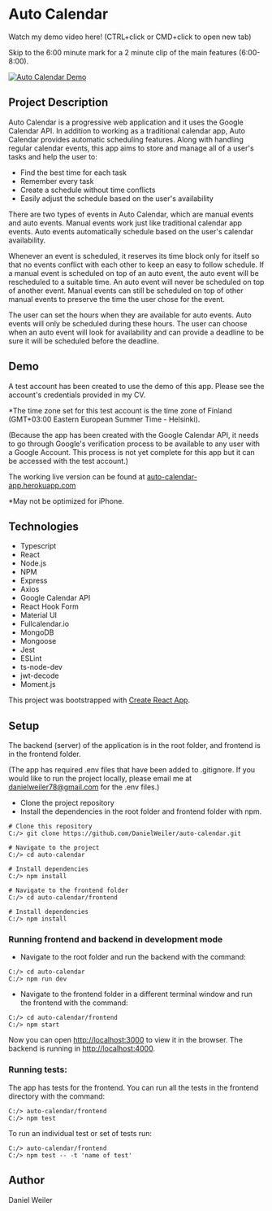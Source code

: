 ﻿# Auto Calendar

Watch my demo video here! (CTRL+click or CMD+click to open new tab)

Skip to the 6:00 minute mark for a 2 minute clip of the main features (6:00-8:00).

[![Auto Calendar Demo](https://img.youtube.com/vi/lhlOv2o9KOk/0.jpg)](https://www.youtube.com/watch?v=lhlOv2o9KOk)

## Project Description

Auto Calendar is a progressive web application and it uses the Google Calendar API. In addition to working as a traditional calendar app, Auto Calendar provides automatic scheduling features. Along with handling regular calendar events, this app aims to store and manage all of a user's tasks and help the user to:
- Find the best time for each task
- Remember every task
- Create a schedule without time conflicts
- Easily adjust the schedule based on the user's availability

There are two types of events in Auto Calendar, which are manual events and auto events. Manual events work just like traditional calendar app events. Auto events automatically schedule based on the user's calendar availability. 

Whenever an event is scheduled, it reserves its time block only for itself so that no events conflict with each other to keep an easy to follow schedule. If a manual event is scheduled on top of an auto event, the auto event will be rescheduled to a suitable time. An auto event will never be scheduled on top of another event. Manual events can still be scheduled on top of other manual events to preserve the time the user chose for the event.

The user can set the hours when they are available for auto events. Auto events will only be scheduled during these hours. The user can choose when an auto event will look for availability and can provide a deadline to be sure it will be scheduled before the deadline.

## Demo

A test account has been created to use the demo of this app. Please see the account's credentials provided in my CV.

*The time zone set for this test account is the time zone of Finland (GMT+03:00 Eastern European Summer Time - Helsinki).

(Because the app has been created with the Google Calendar API, it needs to go through Google's verification process to be available to any user with a Google Account. This process is not yet complete for this app but it can be accessed with the test account.)

The working live version can be found at [auto-calendar-app.herokuapp.com](https://auto-calendar-app.herokuapp.com/)

*May not be optimized for iPhone.

## Technologies

- Typescript
- React
- Node.js
- NPM
- Express
- Axios
- Google Calendar API
- React Hook Form
- Material UI
- Fullcalendar.io
- MongoDB
- Mongoose
- Jest
- ESLint
- ts-node-dev
- jwt-decode
- Moment.js

This project was bootstrapped with [Create React App](https://github.com/facebook/create-react-app).

## Setup

The backend (server) of the application is in the root folder, and frontend is in the frontend folder.

(The app has required .env files that have been added to .gitignore. If you would like to run the project locally, please email me at danielweiler78@gmail.com for the .env files.)

- Clone the project repository
- Install the dependencies in the root folder and frontend folder with npm.

```
# Clone this repository
C:/> git clone https://github.com/DanielWeiler/auto-calendar.git

# Navigate to the project
C:/> cd auto-calendar

# Install dependencies
C:/> npm install

# Navigate to the frontend folder
C:/> cd auto-calendar/frontend

# Install dependencies
C:/> npm install
```

### Running frontend and backend in development mode

- Navigate to the root folder and run the backend with the command:

```
C:/> cd auto-calendar
C:/> npm run dev
```

- Navigate to the frontend folder in a different terminal window and run the frontend with the command:

```
C:/> cd auto-calendar/frontend
C:/> npm start
```

Now you can open [http://localhost:3000](http://localhost:3000) to view it in the browser. The backend is running in [http://localhost:4000](http://localhost:4000/api).

### Running tests:

The app has tests for the frontend. You can run all the tests in the frontend directory with the command:

```
C:/> auto-calendar/frontend
C:/> npm test
```

To run an individual test or set of tests run:

```
C:/> auto-calendar/frontend
C:/> npm test -- -t 'name of test'
```

## Author

Daniel Weiler
